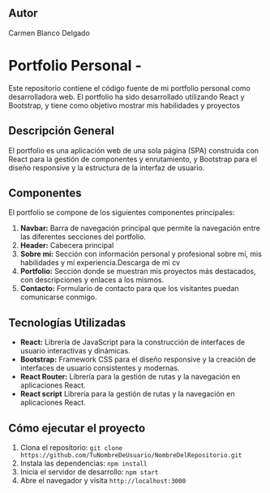 ## Autor

Carmen Blanco Delgado

# Portfolio Personal -

Este repositorio contiene el código fuente de mi portfolio personal como desarrolladora web. El portfolio ha sido desarrollado utilizando React y Bootstrap, y tiene como objetivo mostrar mis habilidades y proyectos

## Descripción General

El portfolio es una aplicación web de una sola página (SPA) construida con React para la gestión de componentes y enrutamiento, y Bootstrap para el diseño responsive y la estructura de la interfaz de usuario.

## Componentes

El portfolio se compone de los siguientes componentes principales:

1.  **Navbar:** Barra de navegación principal que permite la navegación entre las diferentes secciones del portfolio.
2.  **Header:** Cabecera principal
3.  **Sobre mí:** Sección con información personal y profesional sobre mí, mis habilidades y mi experiencia.Descarga de mi cv
4.  **Portfolio:** Sección donde se muestran mis proyectos más destacados, con descripciones y enlaces a los mismos.
5.  **Contacto:** Formulario de contacto para que los visitantes puedan comunicarse conmigo.

## Tecnologías Utilizadas

- **React:** Librería de JavaScript para la construcción de interfaces de usuario interactivas y dinámicas.
- **Bootstrap:** Framework CSS para el diseño responsive y la creación de interfaces de usuario consistentes y modernas.
- **React Router:** Librería para la gestión de rutas y la navegación en aplicaciones React.
- **React script** Librería para la gestión de rutas y la navegación en aplicaciones React.

## Cómo ejecutar el proyecto

1.  Clona el repositorio: `git clone https://github.com/TuNombreDeUsuario/NombreDelRepositorio.git`
2.  Instala las dependencias: `npm install`
3.  Inicia el servidor de desarrollo: `npm start`
4.  Abre el navegador y visita `http://localhost:3000`
